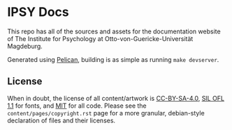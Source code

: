 # IPSY Docs #

This repo has all of the sources and assets for the documentation website of
The Institute for Psychology at Otto-von-Guericke-Universität Magdeburg.

Generated using [Pelican](http://blog.getpelican.com/), building is as simple as
running ``make devserver``.

## License ##
When in doubt, the license of all content/artwork is
[CC-BY-SA-4.0](https://creativecommons.org/licenses/by-sa/4.0/legalcode), [SIL
OFL 1.1](http://scripts.sil.org/cms/scripts/page.php?item_id=OFL_web) for fonts,
and [MIT](https://opensource.org/licenses/MIT) for all code. Please see the
`content/pages/copyright.rst` page for a more granular, debian-style declaration
of files and their licenses.
